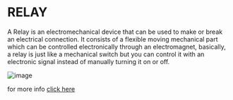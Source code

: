 # RELAY
A Relay is an electromechanical device that can be used to make or break an electrical connection. It consists of a flexible moving mechanical part which can be controlled electronically through an electromagnet, basically, a relay is just like a mechanical switch but you can control it with an electronic signal instead of manually turning it on or off.

![image](https://user-images.githubusercontent.com/60490438/134764697-0ce90be5-afb3-487c-88fd-d1963590943c.png)


for more info [click here](https://circuitdigest.com/article/relay-working-types-operation-applications/)
